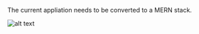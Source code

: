 The current appliation needs to be converted to a MERN stack.



![alt text]([http://url/to/img.png](https://github.com/willredp/competition/blob/main/Image/Requests-1.png)https://github.com/willredp/competition/blob/main/Image/Requests-1.png)
